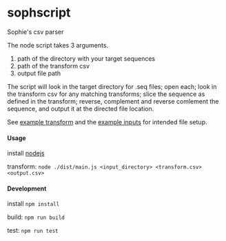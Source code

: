 # sophscript
Sophie's csv parser

The node script takes 3 arguments. 
1) path of the directory with your target sequences
2) path of the transform csv
3) output file path

The script will look in the target directory for .seq files; open each; look in the transform csv for any matching transforms; slice the sequence as defined in the transform; reverse, complement and reverse comlement the sequence, and output it at the directed file location.

See [example transform](./example_transform.csv) and the [example inputs](./example_inputs) for intended file setup.

#### Usage
install [nodejs](https://nodejs.org/en/)

transform: 
`node ./dist/main.js <input_directory> <transform.csv> <output.csv>`

#### Development

install
`npm install`

build: 
`npm run build`

test:
`npm run test`

